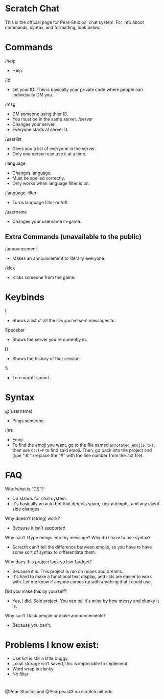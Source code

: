 # Scratch Chat
This is the official page for Pear-Studios' chat system. For info about commands, syntax, and formatting, look below.
# Commands
/help
- Help.

/id
- set your ID. This is basically your private code where people can individually DM you.

/msg
- DM someone using thier ID.
- You must be in the same server.
/server
- Changes your server.
- Everyone starts at server 0.
  
/userlist
- Gives you a list of everyone in the server.
- Only one person can use it at a time.
  
/language
- Changes language.
- Must be spelled correctly.
- Only works when language filter is on.
  
/language-filter
- Turns language filter on/off.
  
/username
- Changes your username in-game.
  
## Extra Commands (unavailable to the public)
/announcement
- Makes an announcement to literally everyone.
  
/kick
- Kicks someone from the game.
  
# Keybinds
I
- Shows a list of all the IDs you've sent messages to.
  
Spacebar
- Shows the server you're currently in.
  
H
- Shows the history of that session.
  
S
- Turn on/off sound.
  
# Syntax
@(username)
- Pings someone.
  
:(#):
- Emoji.
- To find the emoji you want, go to the file named `annotated_emojis.txt`, then use `Ctrl+F` to find said emoji. Then, go back into the project and type ":#:" (replace the "#" with the line number from the .txt file).

# FAQ
Who/what is "CS"?
- CS stands for chat system.
- It's basically an auto bot that detects spam, kick attempts, and any client side changes.

Why doesn't (string) work?
- Because it isn't supported.

Why can't I type emojis into my message? Why do I have to use syntax?
- Scracth can't tell the difference between emojis, so you have to have some sort of syntax to differentiate them.

Why does this project look so low-budget?
- Because it is. This project is run on hopes and dreams.
- It's hard to make a functional text display, and lists are easier to work with. Let me know if anyone comes up with anything that I could use.

Did you make this by yourself?
- Yes, I did. Solo project. You can tell it's mine by how messy and clunky it is.

Why can't I kick people or make announcements?
- Because you can't.

# Problems I know exist:
- Userlist is still a little buggy.
- Local storage isn't saved, this is impossible to implement.
- Word wrap is clunky
- No filter

#
@Pear-Studios and @Pearpear43 on scratch.mit.edu

